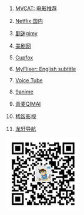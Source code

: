 
<br>


1. [MVCAT: 电影推荐](https://www.mvcat.com/)
1. [Netflix 国内](https://netflix.mom/vodshow/dongman-----------.html)
1. [剧迷gimy](http://gmtv1.lol/)
1. [美剧网](https://91mjw.vip/)
1. [Cupfox](https://www.cupfox.cc/)

1. [MyFlixer: English subtitle](https://myflixer.to/)
1. [Voice Tube](https://tw.voicetube.com/channels/animation?sortBy=publishedAt&page=1)
1. [9anime](https://9anime.win/movie/detective-conan-dub/)


1. [青麦QIMAI](https://www.qmmovies.com/)
1. [稀饭影视](https://www.xifanys.com/)

1. [龙轩导航](http://ilxdh.com/cat/171)

![](/img/qrcode_wechat.jpg)